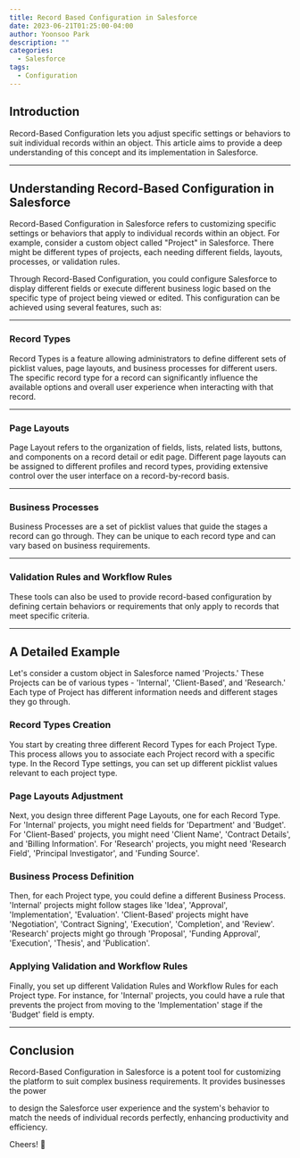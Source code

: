 ```yaml
---
title: Record Based Configuration in Salesforce
date: 2023-06-21T01:25:00-04:00
author: Yoonsoo Park
description: ""
categories:
  - Salesforce
tags:
  - Configuration
---
```


## Introduction

Record-Based Configuration lets you adjust specific settings or behaviors to suit individual records within an object. This article aims to provide a deep understanding of this concept and its implementation in Salesforce.

---

## Understanding Record-Based Configuration in Salesforce

Record-Based Configuration in Salesforce refers to customizing specific settings or behaviors that apply to individual records within an object. For example, consider a custom object called "Project" in Salesforce. There might be different types of projects, each needing different fields, layouts, processes, or validation rules.

Through Record-Based Configuration, you could configure Salesforce to display different fields or execute different business logic based on the specific type of project being viewed or edited. This configuration can be achieved using several features, such as:

---

### Record Types

Record Types is a feature allowing administrators to define different sets of picklist values, page layouts, and business processes for different users. The specific record type for a record can significantly influence the available options and overall user experience when interacting with that record.

---

### Page Layouts

Page Layout refers to the organization of fields, lists, related lists, buttons, and components on a record detail or edit page. Different page layouts can be assigned to different profiles and record types, providing extensive control over the user interface on a record-by-record basis.

---

### Business Processes

Business Processes are a set of picklist values that guide the stages a record can go through. They can be unique to each record type and can vary based on business requirements.

---

### Validation Rules and Workflow Rules

These tools can also be used to provide record-based configuration by defining certain behaviors or requirements that only apply to records that meet specific criteria.

---

## A Detailed Example

Let's consider a custom object in Salesforce named 'Projects.' These Projects can be of various types - 'Internal', 'Client-Based', and 'Research.' Each type of Project has different information needs and different stages they go through.

### Record Types Creation

You start by creating three different Record Types for each Project Type. This process allows you to associate each Project record with a specific type. In the Record Type settings, you can set up different picklist values relevant to each project type.

### Page Layouts Adjustment

Next, you design three different Page Layouts, one for each Record Type. For 'Internal' projects, you might need fields for 'Department' and 'Budget'. For 'Client-Based' projects, you might need 'Client Name', 'Contract Details', and 'Billing Information'. For 'Research' projects, you might need 'Research Field', 'Principal Investigator', and 'Funding Source'.

### Business Process Definition

Then, for each Project type, you could define a different Business Process. 'Internal' projects might follow stages like 'Idea', 'Approval', 'Implementation', 'Evaluation'. 'Client-Based' projects might have 'Negotiation', 'Contract Signing', 'Execution', 'Completion', and 'Review'. 'Research' projects might go through 'Proposal', 'Funding Approval', 'Execution', 'Thesis', and 'Publication'.

### Applying Validation and Workflow Rules

Finally, you set up different Validation Rules and Workflow Rules for each Project type. For instance, for 'Internal' projects, you could have a rule that prevents the project from moving to the 'Implementation' stage if the 'Budget' field is empty.

---

## Conclusion

Record-Based Configuration in Salesforce is a potent tool for customizing the platform to suit complex business requirements. It provides businesses the power

to design the Salesforce user experience and the system's behavior to match the needs of individual records perfectly, enhancing productivity and efficiency.

Cheers! 🍺

